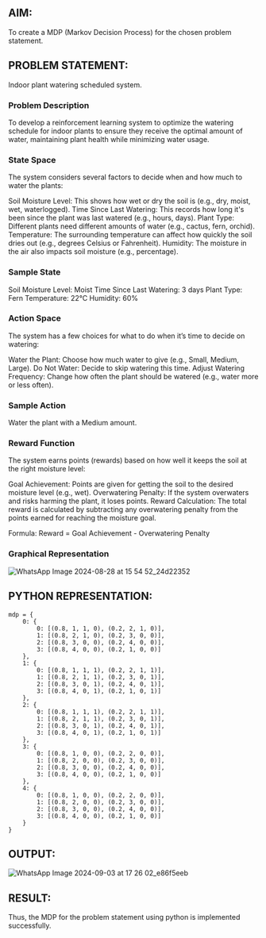 ## AIM:

To create a MDP (Markov Decision Process) for the chosen problem statement.

## PROBLEM STATEMENT:

Indoor plant watering scheduled system.

### Problem Description

To develop a reinforcement learning system to optimize the watering schedule for indoor plants to ensure they receive the optimal amount of water, maintaining plant health while minimizing water usage.

### State Space

The system considers several factors to decide when and how much to water the plants:

Soil Moisture Level: This shows how wet or dry the soil is (e.g., dry, moist, wet, waterlogged).
Time Since Last Watering: This records how long it's been since the plant was last watered (e.g., hours, days).
Plant Type: Different plants need different amounts of water (e.g., cactus, fern, orchid).
Temperature: The surrounding temperature can affect how quickly the soil dries out (e.g., degrees Celsius or Fahrenheit).
Humidity: The moisture in the air also impacts soil moisture (e.g., percentage).

### Sample State

Soil Moisture Level: Moist
Time Since Last Watering: 3 days
Plant Type: Fern
Temperature: 22°C
Humidity: 60%

### Action Space

The system has a few choices for what to do when it’s time to decide on watering:

Water the Plant: Choose how much water to give (e.g., Small, Medium, Large).
Do Not Water: Decide to skip watering this time.
Adjust Watering Frequency: Change how often the plant should be watered (e.g., water more or less often).

### Sample Action

Water the plant with a Medium amount.

### Reward Function

The system earns points (rewards) based on how well it keeps the soil at the right moisture level:

Goal Achievement: Points are given for getting the soil to the desired moisture level (e.g., wet).
Overwatering Penalty: If the system overwaters and risks harming the plant, it loses points.
Reward Calculation:
The total reward is calculated by subtracting any overwatering penalty from the points earned for reaching the moisture goal.

Formula:
Reward = Goal Achievement - Overwatering Penalty

### Graphical Representation

![WhatsApp Image 2024-08-28 at 15 54 52_24d22352](https://github.com/user-attachments/assets/b2d60e78-10bd-45cf-a460-859e65081b98)

## PYTHON REPRESENTATION:

```
mdp = {
    0: {
        0: [(0.8, 1, 1, 0), (0.2, 2, 1, 0)],  
        1: [(0.8, 2, 1, 0), (0.2, 3, 0, 0)],  
        2: [(0.8, 3, 0, 0), (0.2, 4, 0, 0)],  
        3: [(0.8, 4, 0, 0), (0.2, 1, 0, 0)]   
    },
    1: {
        0: [(0.8, 1, 1, 1), (0.2, 2, 1, 1)],  
        1: [(0.8, 2, 1, 1), (0.2, 3, 0, 1)],  
        2: [(0.8, 3, 0, 1), (0.2, 4, 0, 1)],  
        3: [(0.8, 4, 0, 1), (0.2, 1, 0, 1)]   
    },
    2: {
        0: [(0.8, 1, 1, 1), (0.2, 2, 1, 1)],  
        1: [(0.8, 2, 1, 1), (0.2, 3, 0, 1)],  
        2: [(0.8, 3, 0, 1), (0.2, 4, 0, 1)],  
        3: [(0.8, 4, 0, 1), (0.2, 1, 0, 1)]   
    },
    3: {
        0: [(0.8, 1, 0, 0), (0.2, 2, 0, 0)],  
        1: [(0.8, 2, 0, 0), (0.2, 3, 0, 0)],  
        2: [(0.8, 3, 0, 0), (0.2, 4, 0, 0)],  
        3: [(0.8, 4, 0, 0), (0.2, 1, 0, 0)]   
    },
    4: {
        0: [(0.8, 1, 0, 0), (0.2, 2, 0, 0)],  
        1: [(0.8, 2, 0, 0), (0.2, 3, 0, 0)],  
        2: [(0.8, 3, 0, 0), (0.2, 4, 0, 0)],  
        3: [(0.8, 4, 0, 0), (0.2, 1, 0, 0)]   
    }
}

```

## OUTPUT:

![WhatsApp Image 2024-09-03 at 17 26 02_e86f5eeb](https://github.com/user-attachments/assets/79c64136-9ed9-4beb-83d4-286f549b096f)

## RESULT:

Thus, the MDP for the problem statement using python is implemented successfully.

